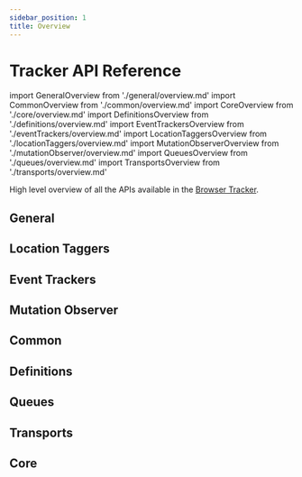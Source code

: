 ```yaml
---
sidebar_position: 1
title: Overview
---
```


# Tracker API Reference

import GeneralOverview from './general/overview.md'
import CommonOverview from './common/overview.md'
import CoreOverview from './core/overview.md'
import DefinitionsOverview from './definitions/overview.md'
import EventTrackersOverview from './eventTrackers/overview.md'
import LocationTaggersOverview from './locationTaggers/overview.md'
import MutationObserverOverview from './mutationObserver/overview.md'
import QueuesOverview from './queues/overview.md'
import TransportsOverview from './transports/overview.md'

High level overview of all the APIs available in the [Browser Tracker](./general/BrowserTracker.md).

## General
<GeneralOverview />

## Location Taggers
<LocationTaggersOverview />

## Event Trackers
<EventTrackersOverview />

## Mutation Observer
<MutationObserverOverview />

## Common
<CommonOverview />

## Definitions
<DefinitionsOverview />

## Queues
<QueuesOverview />

## Transports
<TransportsOverview />

## Core
<CoreOverview />
